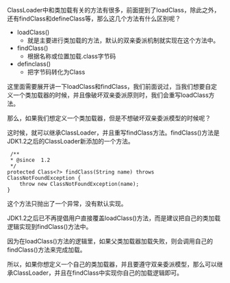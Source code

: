 ClassLoader中和类加载有关的方法有很多，前面提到了loadClass，除此之外，还有findClass和defineClass等，那么这几个方法有什么区别呢？

* loadClass()
    * 就是主要进行类加载的方法，默认的双亲委派机制就实现在这个方法中。
* findClass()
    * 根据名称或位置加载.class字节码
* definclass()
    * 把字节码转化为Class
    
这里面需要展开讲一下loadClass和findClass，我们前面说过，当我们想要自定义一个类加载器的时候，并且像破坏双亲委派原则时，我们会重写loadClass方法。

那么，如果我们想定义一个类加载器，但是不想破坏双亲委派模型的时候呢？

这时候，就可以继承ClassLoader，并且重写findClass方法。findClass()方法是JDK1.2之后的ClassLoader新添加的一个方法。

     /**
     * @since  1.2
     */
    protected Class<?> findClass(String name) throws ClassNotFoundException {
        throw new ClassNotFoundException(name);
    }
    
这个方法只抛出了一个异常，没有默认实现。

JDK1.2之后已不再提倡用户直接覆盖loadClass()方法，而是建议把自己的类加载逻辑实现到findClass()方法中。

因为在loadClass()方法的逻辑里，如果父类加载器加载失败，则会调用自己的findClass()方法来完成加载。

所以，如果你想定义一个自己的类加载器，并且要遵守双亲委派模型，那么可以继承ClassLoader，并且在findClass中实现你自己的加载逻辑即可。